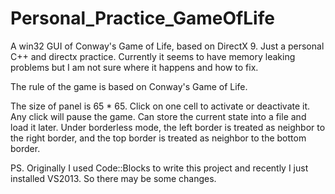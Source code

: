 # Personal_Practice_GameOfLife
A win32 GUI of Conway's Game of Life, based on DirectX 9. Just a personal C++ and directx practice.
Currently it seems to have memory leaking problems but I am not sure where it happens and how to fix.

The rule of the game is based on Conway's Game of Life.

The size of panel is 65 * 65.
Click on one cell to activate or deactivate it. Any click will pause the game.
Can store the current state into a file and load it later.
Under borderless mode, the left border is treated as neighbor to the right border, and the top border is treated as neighbor to the bottom border.

PS. Originally I used Code::Blocks to write this project and recently I just installed VS2013. So there may be some changes.

